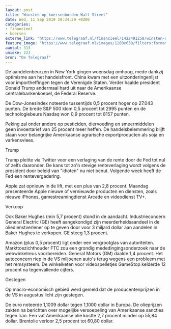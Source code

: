 ```yaml
---
layout: post
title: "Winsten op koersenborden Wall Street"
date: Wed, 11 Sep 2019 19:34:29 +0200
categories: 
- financieel 
- koersen 
externe_link: "https://www.telegraaf.nl/financieel/1422491258/winsten-op-koersenborden-wall-street"
feature_image: "https://www.telegraaf.nl/images/1200x630/filters:format(jpeg):quality(80)/cdn-kiosk-api.telegraaf.nl/a5ef3fba-d4ba-11e9-ad49-0255c322e81b.jpg"
aantal: 313
unieke: 223
bron: "De Telegraaf"
---
```


<p class="intro">De aandelenbeurzen in New York gingen woensdag omhoog, mede dankzij optimisme aan het handelsfront. China kwam met een uitzonderingenlijst voor importheffingen tegen de Verenigde Staten. Verder haalde president Donald Trump andermaal hard uit naar de Amerikaanse centralebankenkoepel, de Federal Reserve.</p> <p>De Dow-Jonesindex noteerde tussentijds 0,5 procent hoger op 27.043 punten. De brede S&amp;P 500 klom 0,5 procent tot 2995 punten en de technologiebeurs Nasdaq won 0,9 procent tot 8157 punten.</p><p>Peking zal onder andere op pesticiden, diervoeding en smeermiddelen geen invoertarief van 25 procent meer heffen. De handelsbelemmering blijft staan voor belangrijke Amerikaanse agrarische exportproducten als soja en varkensvlees.</p><p>Trump</p><p>Trump pleitte via Twitter voor een verlaging van de rente door de Fed tot nul of zelfs daaronder. De kans tot zo'n stevige renteverlaging wordt volgens de president door beleid van "idioten" nu niet benut. Volgende week heeft de Fed een rentevergadering.</p><p>Apple zat opnieuw in de lift, met een plus van 2,8 procent. Maandag presenteerde Apple nieuwe of vernieuwde producten en diensten, zoals nieuwe iPhones, gamestreamingdienst Arcade en videodienst TV+.</p><p>Verkoop</p><p>Ook Baker Hughes (min 5,7 procent) stond in de aandacht. Industrieconcern General Electric (GE) heeft aangekondigd zijn meerderheidsaandeel in de oliedienstverlener op te geven door voor 3 miljard dollar aan aandelen in Baker Hughes te verkopen. GE steeg 1,3 procent.</p><p>Amazon (plus 0,5 procent) ligt onder een vergrootglas van autoriteiten. Markttoezichthouder FTC zou een grondig mededingingsonderzoek naar de webwinkelreus voorbereiden. General Motors (GM) daalde 1,4 procent. Het autoconcern riep in de VS miljoenen auto's terug wegens een probleem met het remsysteem. De winkelketen voor videospelletjes GameStop kelderde 12 procent na tegenvallende cijfers.</p><p>Gestegen</p><p>Op macro-economisch gebied werd gemeld dat de producentenprijzen in de VS in augustus licht zijn gestegen.</p><p>De euro noteerde 1,1009 dollar tegen 1,1000 dollar in Europa. De olieprijzen zakten na berichten over mogelijke versoepeling van Amerikaanse sancties tegen Iran. Een vat Amerikaanse olie kostte 2,7 procent minder op 55,84 dollar. Brentolie verloor 2,5 procent tot 60,80 dollar.</p>
